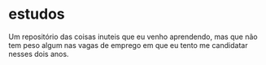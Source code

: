 # estudos
Um repositório das coisas inuteis que eu venho aprendendo, mas que não tem peso algum nas vagas de emprego em que eu tento me candidatar nesses dois anos.
